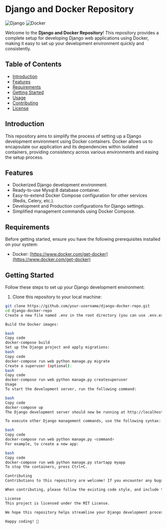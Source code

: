 # Django and Docker Repository

![Django](https://img.shields.io/badge/Django-3.2.5-green)
![Docker](https://img.shields.io/badge/Docker-latest-blue)

Welcome to the **Django and Docker Repository**! This repository provides a complete setup for developing Django web applications using Docker, making it easy to set up your development environment quickly and consistently.

## Table of Contents

- [Introduction](#introduction)
- [Features](#features)
- [Requirements](#requirements)
- [Getting Started](#getting-started)
- [Usage](#usage)
- [Contributing](#contributing)
- [License](#license)

## Introduction

This repository aims to simplify the process of setting up a Django development environment using Docker containers. Docker allows us to encapsulate our application and its dependencies within isolated containers, providing consistency across various environments and easing the setup process.

## Features

- Dockerized Django development environment.
- Ready-to-use Mysql:8 database container.
- Easy-to-extend Docker Compose configuration for other services (Redis, Celery, etc.).
- Development and Production configurations for Django settings.
- Simplified management commands using Docker Compose.

## Requirements

Before getting started, ensure you have the following prerequisites installed on your system:

- Docker: [https://www.docker.com/get-docker](https://www.docker.com/get-docker)

## Getting Started

Follow these steps to set up your Django development environment:

1. Clone this repository to your local machine:

```bash
git clone https://github.com/your-username/django-docker-repo.git
cd django-docker-repo
Create a new file named .env in the root directory (you can use .env.example as a template) and provide the required environment variables.

Build the Docker images:

bash
Copy code
docker-compose build
Set up the Django project and apply migrations:
bash
Copy code
docker-compose run web python manage.py migrate
Create a superuser (optional):
bash
Copy code
docker-compose run web python manage.py createsuperuser
Usage
To start the development server, run the following command:

bash
Copy code
docker-compose up
The Django development server should now be running at http://localhost:8000/.

To execute other Django management commands, use the following syntax:

bash
Copy code
docker-compose run web python manage.py <command>
For example, to create a new app:

bash
Copy code
docker-compose run web python manage.py startapp myapp
To stop the containers, press Ctrl+C.

Contributing
Contributions to this repository are welcome! If you encounter any bugs or have suggestions for improvements, please feel free to open an issue or submit a pull request.

When contributing, please follow the existing code style, and include test cases for new features or bug fixes.

License
This project is licensed under the MIT License.

We hope this repository helps streamline your Django development process using Docker. If you have any questions or need further assistance, feel free to reach out.

Happy coding! 🚀







